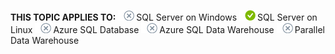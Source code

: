 <Token>**THIS TOPIC APPLIES TO:** ![no](./media/no.png)SQL Server on Windows ![yes](./media/yes.png)SQL Server on Linux ![no](./media/no.png)Azure SQL Database ![no](./media/no.png)Azure SQL Data Warehouse ![no](./media/no.png)Parallel Data Warehouse </Token>